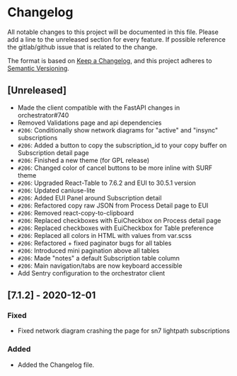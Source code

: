 # Changelog

All notable changes to this project will be documented in this file.
Please add a line to the unreleased section for every feature. If possible
reference the gitlab/github issue that is related to the change.

The format is based on [Keep a Changelog](https://keepachangelog.com/en/1.0.0/),
and this project adheres to [Semantic Versioning](https://semver.org/spec/v2.0.0.html).

## [Unreleased]

-   Made the client compatible with the FastAPI changes in orchestrator#740
-   Removed Validations page and api dependencies
-   `#206`: Conditionally show network diagrams for "active" and "insync" subscriptions
-   `#206`: Added a button to copy the subscription_id to your copy buffer on Subscription detail page
-   `#206`: Finished a new theme (for GPL release)
-   `#206`: Changed color of cancel buttons to be more inline with SURF theme
-   `#206`: Upgraded React-Table to 7.6.2 and EUI to 30.5.1 version
-   `#206`: Updated caniuse-lite
-   `#206`: Added EUI Panel around Subscription detail
-   `#206`: Refactored copy raw JSON from Process Detail page to EUI
-   `#206`: Removed react-copy-to-clipboard
-   `#206`: Replaced checkboxes with EuiCheckbox on Process detail page
-   `#206`: Replaced checkboxes with EuiCheckbox for Table preference
-   `#206`: Replaced all colors in HTML with values from var.scss
-   `#206`: Refactored + fixed paginator bugs for all tables
-   `#206`: Introduced mini pagination above all tables
-   `#206`: Made "notes" a default Subscription table column
-   `#206`: Main navigation/tabs are now keyboard accessible
-   Add Sentry configuration to the orchestrator client

## [7.1.2] - 2020-12-01

### Fixed

-   Fixed network diagram crashing the page for sn7 lightpath subscriptions

### Added

-   Added the Changelog file.
